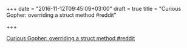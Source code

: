 +++
date = "2016-11-12T09:45:09+03:00"
draft = true
title = "Curious Gopher: overriding a struct method  #reddit"

+++

<p><a href="https://t.co/QcQDo0gR6V">Curious Gopher: overriding a struct method  #reddit</a></p>
